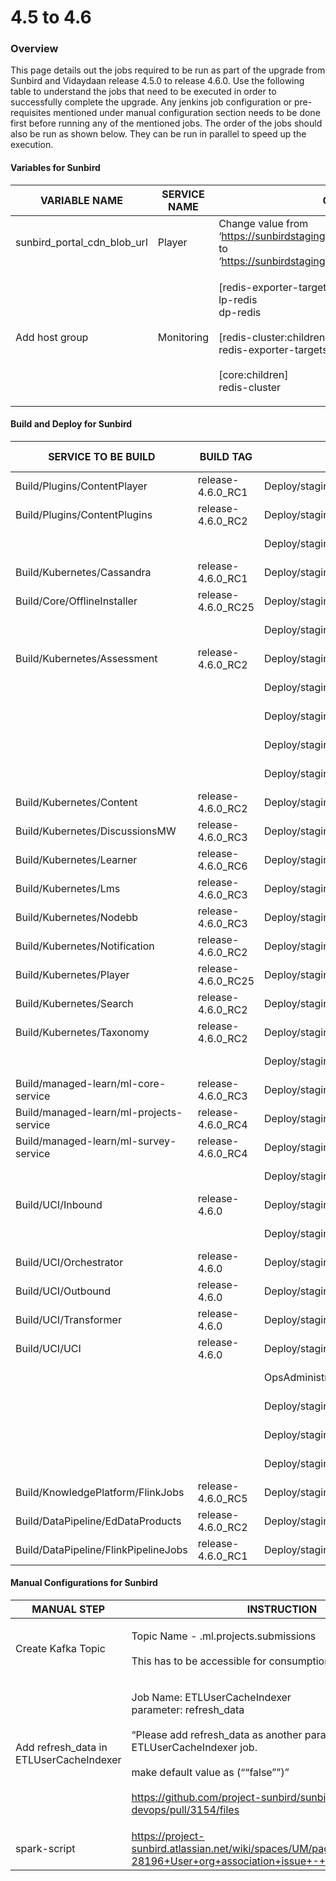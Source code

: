 # 4.5 to 4.6

### Overview <a href="#overview" id="overview"></a>

This page details out the jobs required to be run as part of the upgrade from Sunbird and Vidaydaan release 4.5.0 to release 4.6.0. Use the following table to understand the jobs that need to be executed in order to successfully complete the upgrade. Any jenkins job configuration or pre-requisites mentioned under manual configuration section needs to be done first before running any of the mentioned jobs. The order of the jobs should also be run as shown below. They can be run in parallel to speed up the execution.

#### Variables for Sunbird <a href="#variables-for-sunbird" id="variables-for-sunbird"></a>

| VARIABLE NAME                   | SERVICE NAME | COMMENTS                                                                                                                                                           |   |   |
| ------------------------------- | ------------ | ------------------------------------------------------------------------------------------------------------------------------------------------------------------ | - | - |
| sunbird\_portal\_cdn\_blob\_url | Player       | Change value from ‘https://sunbirdstagingpublic.blob.core.windows.net/uci’ to ‘https://sunbirdstagingpublic.blob.core.windows.net/uci/’                            |   |   |
| Add host group                  | Monitoring   | <p>[redis-exporter-targets:children]<br>lp-redis<br>dp-redis<br><br>[redis-cluster:children]<br>redis-exporter-targets<br><br>[core:children]<br>redis-cluster</p> |   |   |

#### Build and Deploy for Sunbird <a href="#build-and-deploy-for-sunbird" id="build-and-deploy-for-sunbird"></a>

| SERVICE TO BE BUILD                     | BUILD TAG           | SERVICE TO DEPLOY                                 | DEPLOY TAG         | COMMENTS                                                                                                                                      |
| --------------------------------------- | ------------------- | ------------------------------------------------- | ------------------ | --------------------------------------------------------------------------------------------------------------------------------------------- |
| Build/Plugins/ContentPlayer             | release-4.6.0\_RC1  | Deploy/staging/Plugins/ContentPlayer              | release-4.6.0\_RC2 |                                                                                                                                               |
| Build/Plugins/ContentPlugins            | release-4.6.0\_RC2  | Deploy/staging/Plugins/ContentPlugins             | release-4.6.0\_RC2 |                                                                                                                                               |
|                                         |                     | Deploy/staging/Core/KafkaSetup                    | release-4.6.0\_RC2 |                                                                                                                                               |
| Build/Kubernetes/Cassandra              | release-4.6.0\_RC1  | Deploy/staging/Kubernetes/Cassandra               | release-4.6.0\_RC2 |                                                                                                                                               |
| Build/Core/OfflineInstaller             | release-4.6.0\_RC25 | Deploy/staging/Core/OfflineInstaller              | release-4.6.0\_RC2 |                                                                                                                                               |
|                                         |                     | Deploy/staging/Kubernetes/Keycloak                | release-4.6.0\_RC2 |                                                                                                                                               |
| Build/Kubernetes/Assessment             | release-4.6.0\_RC2  | Deploy/staging/Kubernetes/Assessment              | release-4.6.0\_RC2 |                                                                                                                                               |
|                                         |                     | Deploy/staging/Kubernetes/APIManager              | release-4.6.0\_RC2 |                                                                                                                                               |
|                                         |                     | Deploy/staging/Kubernetes/Analytics               | release-4.6.0\_RC2 |                                                                                                                                               |
|                                         |                     | Deploy/staging/Kubernetes/CertRegistry            | release-4.6.0\_RC2 |                                                                                                                                               |
|                                         |                     | Deploy/staging/Kubernetes/KnowledgeMW             | release-4.6.0\_RC2 |                                                                                                                                               |
| Build/Kubernetes/Content                | release-4.6.0\_RC2  | Deploy/staging/Kubernetes/Content                 | release-4.6.0\_RC2 |                                                                                                                                               |
| Build/Kubernetes/DiscussionsMW          | release-4.6.0\_RC3  | Deploy/staging/Kubernetes/DiscussionsMW           | release-4.6.0\_RC2 |                                                                                                                                               |
| Build/Kubernetes/Learner                | release-4.6.0\_RC6  | Deploy/staging/Kubernetes/Learner                 | release-4.6.0\_RC2 |                                                                                                                                               |
| Build/Kubernetes/Lms                    | release-4.6.0\_RC3  | Deploy/staging/Kubernetes/Lms                     | release-4.6.0\_RC2 |                                                                                                                                               |
| Build/Kubernetes/Nodebb                 | release-4.6.0\_RC3  | Deploy/staging/Kubernetes/Nodebb                  | release-4.6.0\_RC2 |                                                                                                                                               |
| Build/Kubernetes/Notification           | release-4.6.0\_RC2  | Deploy/staging/Kubernetes/Notification            | release-4.6.0\_RC2 |                                                                                                                                               |
| Build/Kubernetes/Player                 | release-4.6.0\_RC25 | Deploy/staging/Kubernetes/Player                  | release-4.6.0\_RC2 |                                                                                                                                               |
| Build/Kubernetes/Search                 | release-4.6.0\_RC2  | Deploy/staging/Kubernetes/Search                  | release-4.6.0\_RC2 |                                                                                                                                               |
| Build/Kubernetes/Taxonomy               | release-4.6.0\_RC2  | Deploy/staging/Kubernetes/Taxonomy                | release-4.6.0\_RC2 |                                                                                                                                               |
|                                         |                     | Deploy/staging/managed-learn/ml-analytics-service | release-4.6.0\_RC2 |                                                                                                                                               |
| Build/managed-learn/ml-core-service     | release-4.6.0\_RC3  | Deploy/staging/managed-learn/ml-core-service      | release-4.6.0\_RC2 |                                                                                                                                               |
| Build/managed-learn/ml-projects-service | release-4.6.0\_RC4  | Deploy/staging/managed-learn/ml-projects-service  | release-4.6.0\_RC2 |                                                                                                                                               |
| Build/managed-learn/ml-survey-service   | release-4.6.0\_RC4  | Deploy/staging/managed-learn/ml-survey-service    | release-4.6.0\_RC2 |                                                                                                                                               |
|                                         |                     | Deploy/staging/UCI/fusionauth                     | release-4.6.0\_RC2 |                                                                                                                                               |
| Build/UCI/Inbound                       | release-4.6.0       | Deploy/staging/UCI/Inbound                        | release-4.6.0\_RC2 |                                                                                                                                               |
|                                         |                     | Deploy/staging/UCI/odk                            | release-4.6.0\_RC2 |                                                                                                                                               |
| Build/UCI/Orchestrator                  | release-4.6.0       | Deploy/staging/UCI/Orchestrator                   | release-4.6.0\_RC2 |                                                                                                                                               |
| Build/UCI/Outbound                      | release-4.6.0       | Deploy/staging/UCI/Outbound                       | release-4.6.0\_RC2 |                                                                                                                                               |
| Build/UCI/Transformer                   | release-4.6.0       | Deploy/staging/UCI/Transformer                    | release-4.6.0\_RC2 |                                                                                                                                               |
| Build/UCI/UCI                           | release-4.6.0       | Deploy/staging/UCI/UCI                            | release-4.6.0\_RC2 |                                                                                                                                               |
|                                         |                     | OpsAdministration/staging/Core/GraylogMongoImport | release-4.6.0\_RC2 | graylog\_mongo\_collections: grok\_patterns,pipeline\_processor\_pipelines,pipeline\_processor\_pipelines\_streams,pipeline\_processor\_rules |
|                                         |                     | Deploy/staging/Kubernetes/OnboardConsumers        | release-4.6.0\_RC2 |                                                                                                                                               |
|                                         |                     | Deploy/staging/Kubernetes/OnboardAPIs             | release-4.6.0\_RC2 |                                                                                                                                               |
|                                         |                     | Deploy/staging/Kubernetes/Monitoring              | release-4.6.0\_RC2 | tag: dashboards                                                                                                                               |
| Build/KnowledgePlatform/FlinkJobs       | release-4.6.0\_RC5  | Deploy/staging/KnowledgePlatform/FlinkJobs        | release-4.6.0\_RC1 |                                                                                                                                               |
| Build/DataPipeline/EdDataProducts       | release-4.6.0\_RC2  | Deploy/staging/DataPipeline/EdDataProducts        | release-4.6.0\_RC2 |                                                                                                                                               |
| Build/DataPipeline/FlinkPipelineJobs    | release-4.6.0\_RC1  | Deploy/staging/DataPipeline/FlinkPipelineJobs     | release-4.6.0\_RC2 |                                                                                                                                               |

#### Manual Configurations for Sunbird <a href="#manual-configurations-for-sunbird" id="manual-configurations-for-sunbird"></a>

| MANUAL STEP                              | INSTRUCTION                                                                                                                                                                                                                                                         |
| ---------------------------------------- | ------------------------------------------------------------------------------------------------------------------------------------------------------------------------------------------------------------------------------------------------------------------- |
| Create Kafka Topic                       | <p>Topic Name - .ml.projects.submissions<br><br>This has to be accessible for consumption by data pipeline</p>                                                                                                                                                      |
| Add refresh\_data in ETLUserCacheIndexer | <p>Job Name: ETLUserCacheIndexer<br>parameter: refresh_data<br><br>“Please add refresh_data as another parameter in ETLUserCacheIndexer job.<br><br>make default value as (““false””)”<br><br>https://github.com/project-sunbird/sunbird-devops/pull/3154/files</p> |
| spark-script                             | https://project-sunbird.atlassian.net/wiki/spaces/UM/pages/3050930177/SB-28196+User+org+association+issue+-+Data+correction                                                                                                                                         |
